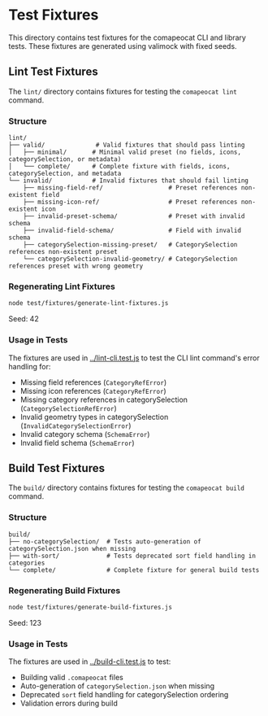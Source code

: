 # Test Fixtures

This directory contains test fixtures for the comapeocat CLI and library tests. These fixtures are generated using valimock with fixed seeds.

## Lint Test Fixtures

The `lint/` directory contains fixtures for testing the `comapeocat lint` command.

### Structure

```
lint/
├── valid/              # Valid fixtures that should pass linting
│   ├── minimal/       # Minimal valid preset (no fields, icons, categorySelection, or metadata)
│   └── complete/      # Complete fixture with fields, icons, categorySelection, and metadata
└── invalid/           # Invalid fixtures that should fail linting
    ├── missing-field-ref/                  # Preset references non-existent field
    ├── missing-icon-ref/                   # Preset references non-existent icon
    ├── invalid-preset-schema/              # Preset with invalid schema
    ├── invalid-field-schema/               # Field with invalid schema
    ├── categorySelection-missing-preset/   # CategorySelection references non-existent preset
    └── categorySelection-invalid-geometry/ # CategorySelection references preset with wrong geometry
```

### Regenerating Lint Fixtures

```bash
node test/fixtures/generate-lint-fixtures.js
```

Seed: 42

### Usage in Tests

The fixtures are used in [../lint-cli.test.js](../lint-cli.test.js) to test the CLI lint command's error handling for:

- Missing field references (`CategoryRefError`)
- Missing icon references (`CategoryRefError`)
- Missing category references in categorySelection (`CategorySelectionRefError`)
- Invalid geometry types in categorySelection (`InvalidCategorySelectionError`)
- Invalid category schema (`SchemaError`)
- Invalid field schema (`SchemaError`)

## Build Test Fixtures

The `build/` directory contains fixtures for testing the `comapeocat build` command.

### Structure

```
build/
├── no-categorySelection/  # Tests auto-generation of categorySelection.json when missing
├── with-sort/             # Tests deprecated sort field handling in categories
└── complete/              # Complete fixture for general build tests
```

### Regenerating Build Fixtures

```bash
node test/fixtures/generate-build-fixtures.js
```

Seed: 123

### Usage in Tests

The fixtures are used in [../build-cli.test.js](../build-cli.test.js) to test:

- Building valid `.comapeocat` files
- Auto-generation of `categorySelection.json` when missing
- Deprecated `sort` field handling for categorySelection ordering
- Validation errors during build
